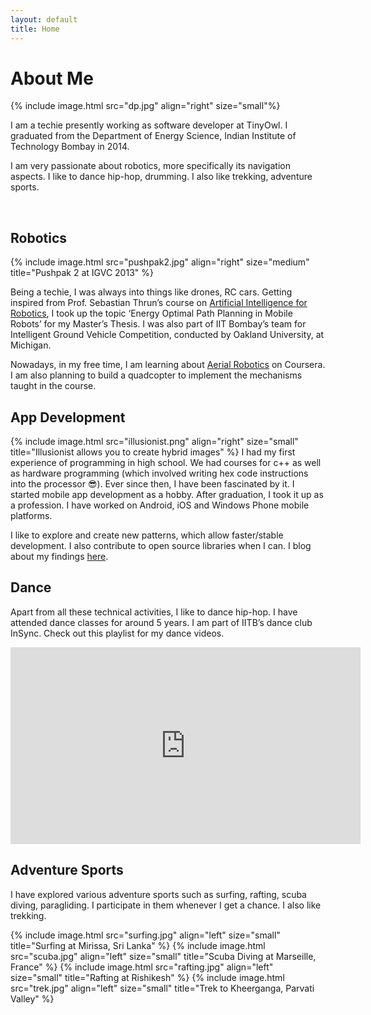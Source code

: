 ```yaml
---
layout: default
title: Home
---
```


# About Me

{% include image.html src="dp.jpg" align="right" size="small"%}

I am a techie presently working as software developer at TinyOwl. I graduated from the Department of Energy Science, Indian Institute of Technology Bombay in 2014.

I am very passionate about robotics, more specifically its navigation aspects. I like to dance hip-hop, drumming. I also like trekking, adventure sports.

<br/>

## Robotics

{% include image.html src="pushpak2.jpg" align="right" size="medium" title="Pushpak 2 at IGVC 2013" %}

Being a techie, I was always into things like drones, RC cars. Getting inspired from Prof. Sebastian Thrun’s course on [Artificial Intelligence for Robotics](https://www.udacity.com/course/artificial-intelligence-for-robotics--cs373), I took up the topic ‘Energy Optimal Path Planning in Mobile Robots’ for my Master’s Thesis. I was also part of IIT Bombay’s team for Intelligent Ground Vehicle Competition, conducted by Oakland University, at Michigan.

Nowadays, in my free time, I am learning about [Aerial Robotics](https://www.coursera.org/learn/robotics-flight/) on Coursera. I am also planning to build a quadcopter to implement the mechanisms taught in the course.



## App Development
{% include image.html src="illusionist.png" align="right" size="small" title="Illusionist allows you to create hybrid images" %}
I had my first experience of programming in high school. We had courses for c++ as well as hardware programming (which involved writing hex code instructions into the processor 😎). Ever since then, I have been fascinated by it. I started mobile app development as a hobby. After graduation, I took it up as a profession. I have worked on Android, iOS and Windows Phone mobile platforms.

I like to explore and create new patterns, which allow faster/stable development. I also contribute to open source libraries when I can. I blog about my findings [here](/blog).


## Dance
Apart from all these technical activities, I like to dance hip-hop. I have attended dance classes for around 5 years. I am part of IITB’s dance club InSync. Check out this playlist for my dance videos.

<iframe width="560" height="315" src="https://www.youtube.com/embed/9DY8VI0hKl8?list=PLah3XX042DX6iQ3rohiRKG7n3rRPS9Ay_" frameborder="0" allowfullscreen></iframe>

## Adventure Sports

I have explored various adventure sports such as surfing, rafting, scuba diving, paragliding. I participate in them whenever I get a chance. I also like trekking.

{% include image.html src="surfing.jpg" align="left" size="small" title="Surfing at Mirissa, Sri Lanka" %}
{% include image.html src="scuba.jpg" align="left" size="small" title="Scuba Diving at Marseille, France" %}
{% include image.html src="rafting.jpg" align="left" size="small" title="Rafting at Rishikesh" %}
{% include image.html src="trek.jpg" align="left" size="small" title="Trek to Kheerganga, Parvati Valley" %}
